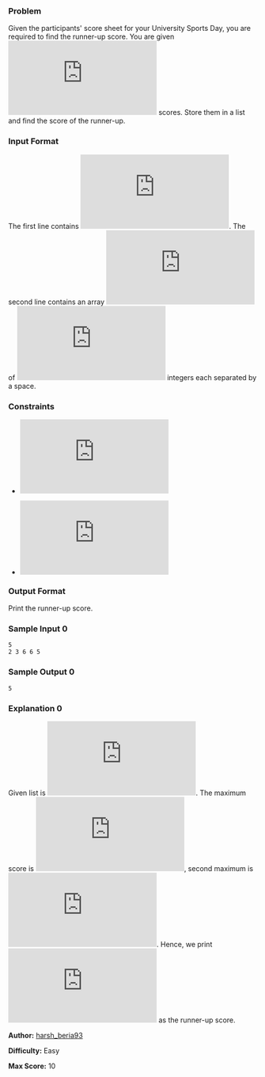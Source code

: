 ### Problem

Given the participants' score sheet for your University Sports Day, you are required to find the runner-up score. You are given ![equation](https://latex.codecogs.com/gif.latex?n) scores. Store them in a list and find the score of the runner-up.

### Input Format

The first line contains ![equation](https://latex.codecogs.com/gif.latex?n). The second line contains an array ![equation](https://latex.codecogs.com/gif.latex?A%5B%5D) of ![equation](https://latex.codecogs.com/gif.latex?n) integers each separated by a space.

### Constraints

- ![equation](https://latex.codecogs.com/gif.latex?2%20%5Cleq%20n%20%5Cleq%2010)

- ![equation](https://latex.codecogs.com/gif.latex?-100%20%5Cleq%20A%5Bi%5D%20%5Cleq%20100)

### Output Format

Print the runner-up score.

### Sample Input 0

```
5
2 3 6 6 5
```

### Sample Output 0

```
5
```

### Explanation 0

Given list is ![equation](https://latex.codecogs.com/gif.latex?%5B2%2C%203%2C%206%2C%206%2C%205%5D). The maximum score is ![equation](https://latex.codecogs.com/gif.latex?6), second maximum is ![equation](https://latex.codecogs.com/gif.latex?5). Hence, we print ![equation](https://latex.codecogs.com/gif.latex?5) as the runner-up score.

**Author:** [harsh_beria93](https://www.hackerrank.com/profile/harsh_beria93)

**Difficulty:** Easy

**Max Score:** 10
